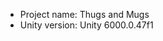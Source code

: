                                                                                                                                                                                                                                              
<!-- UNITY CODE ASSIST INSTRUCTIONS START -->
- Project name: Thugs and Mugs
- Unity version: Unity 6000.0.47f1
<!-- UNITY CODE ASSIST INSTRUCTIONS END -->